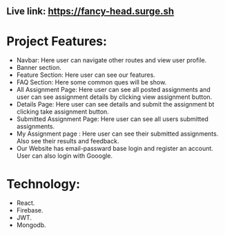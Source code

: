 ## Live link: https://fancy-head.surge.sh
# Project Features:
- Navbar: Here user can navigate other routes and view user profile.
- Banner section.
- Feature Section: Here user can see our features.
- FAQ Section: Here some common ques will be show.
- All Assignment Page: Here user can see all posted assignments and user can see assignment details by clicking view assignment button.
- Details Page: Here user can see details and submit the assignment bt clicking take assignment button.
- Submitted Assignment Page: Here user can see all users submitted assignments.
- My Assignment page : Here user can see their submitted assignments. Also see their results and feedback.
- Our Website has email-passward base login and register an account. User can also login with Gooogle.

#  Technology:
- React.
- Firebase.
- JWT.
- Mongodb.
